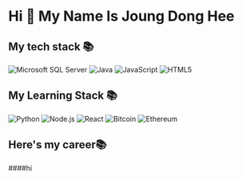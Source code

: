 <!--
**JoungDongHee/JoungDongHee** is a ✨ _special_ ✨ repository because its `README.md` (this file) appears on your GitHub profile.

Here are some ideas to get you started:

- 🔭 I’m currently working on ...
- 🌱 I’m currently learning ...
- 👯 I’m looking to collaborate on ...
- 🤔 I’m looking for help with ...
- 💬 Ask me about ...
- 📫 How to reach me: ...
- 😄 Pronouns: ...
- ⚡ Fun fact: ...
-->

<h1> Hi 👋 My Name Is Joung Dong Hee </h1>

<h2> My tech stack 📚 </h2>

<img alt="Microsoft SQL Server" src ="https://img.shields.io/badge/Microsoft SQL Server-CC2927.svg?&style=for-the-badge&logo=Microsoft SQL Server&logoColor=white"/> <img alt="Java" src ="https://img.shields.io/badge/Java-007396.svg?&style=for-the-badge&logo=Java&logoColor=white"/> <img alt="JavaScript" src ="https://img.shields.io/badge/JavaScript-F7DF1E.svg?&style=for-the-badge&logo=JavaScript&logoColor=white"/> <img alt="HTML5" src ="https://img.shields.io/badge/HTML5-E34F26.svg?&style=for-the-badge&logo=HTML5&logoColor=white"/>


<h2>My Learning Stack 📚 </h2>

<img alt="Python" src ="https://img.shields.io/badge/Python-3776AB.svg?&style=for-the-badge&logo=Python&logoColor=white"/> <img alt="Node.js" src ="https://img.shields.io/badge/Node.js-339933.svg?&style=for-the-badge&logo=Node.js&logoColor=white"/> <img alt="React" src ="https://img.shields.io/badge/React-61DAFB.svg?&style=for-the-badge&logo=React&logoColor=white"/> <img alt="Bitcoin" src ="https://img.shields.io/badge/Bitcoin-F7931A.svg?&style=for-the-badge&logo=Bitcoin&logoColor=white"/> <img alt="Ethereum" src ="https://img.shields.io/badge/Ethereum-3C3C3D.svg?&style=for-the-badge&logo=Ethereum&logoColor=white"/>

<h2>Here's my career📚 </h2>

####hi
